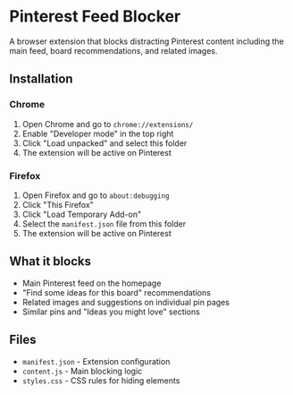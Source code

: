 # Pinterest Feed Blocker

A browser extension that blocks distracting Pinterest content including the main feed, board recommendations, and related images.

## Installation

### Chrome
1. Open Chrome and go to `chrome://extensions/`
2. Enable "Developer mode" in the top right
3. Click "Load unpacked" and select this folder
4. The extension will be active on Pinterest

### Firefox
1. Open Firefox and go to `about:debugging`
2. Click "This Firefox"
3. Click "Load Temporary Add-on"
4. Select the `manifest.json` file from this folder
5. The extension will be active on Pinterest

## What it blocks

- Main Pinterest feed on the homepage
- "Find some ideas for this board" recommendations
- Related images and suggestions on individual pin pages
- Similar pins and "Ideas you might love" sections

## Files

- `manifest.json` - Extension configuration
- `content.js` - Main blocking logic
- `styles.css` - CSS rules for hiding elements